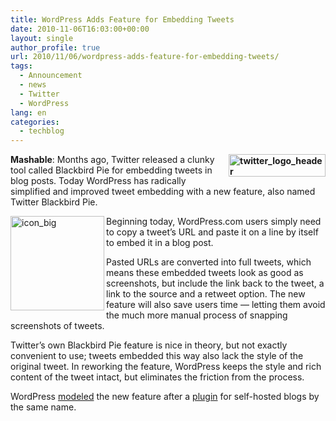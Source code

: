 ```yaml
---
title: WordPress Adds Feature for Embedding Tweets
date: 2010-11-06T16:03:00+00:00
layout: single
author_profile: true
url: 2010/11/06/wordpress-adds-feature-for-embedding-tweets/
tags:
  - Announcement
  - news
  - Twitter
  - WordPress
lang: en
categories: 
  - techblog
---
```

**[<img title="twitter_logo_header" border="0" alt="twitter_logo_header" align="right" src="http://lh4.ggpht.com/_vaUVXcmC3OI/TNV1PjBYkjI/AAAAAAAADFM/EAmYfhf0D60/twitter_logo_header_thumb%5B1%5D.png?imgmax=800" width="155" height="36" />](http://lh5.ggpht.com/_vaUVXcmC3OI/TNV1NY2OnyI/AAAAAAAADFI/pTtT0Fc1OAg/s1600-h/twitter_logo_header%5B3%5D.png)Mashable**: Months ago, Twitter released a clunky tool called Blackbird Pie for embedding tweets in blog posts. Today WordPress has radically simplified and improved tweet embedding with a new feature, also named Twitter Blackbird Pie. 

[<img title="icon_big" border="0" alt="icon_big" align="left" src="http://lh5.ggpht.com/_vaUVXcmC3OI/TNV1Ub76LtI/AAAAAAAADFU/5IlXuTkm1g4/icon_big_thumb%5B8%5D.png?imgmax=800" width="150" height="151" />](http://lh6.ggpht.com/_vaUVXcmC3OI/TNV1R-QlcdI/AAAAAAAADFQ/_Ma5CozoTao/s1600-h/icon_big%5B5%5D.png)Beginning today, WordPress.com users simply need to copy a tweet’s URL and paste it on a line by itself to embed it in a blog post.

Pasted URLs are converted into full tweets, which means these embedded tweets look as good as screenshots, but include the link back to the tweet, a link to the source and a retweet option. The new feature will also save users time — letting them avoid the much more manual process of snapping screenshots of tweets.

Twitter’s own Blackbird Pie feature is nice in theory, but not exactly convenient to use; tweets embedded this way also lack the style of the original tweet. In reworking the feature, WordPress keeps the style and rich content of the tweet intact, but eliminates the friction from the process.

WordPress [modeled](http://en.blog.wordpress.com/2010/11/05/bring-tweets-to-your-content/) the new feature after a [plugin](http://wordpress.org/extend/plugins/twitter-blackbird-pie/screenshots/) for self-hosted blogs by the same name.